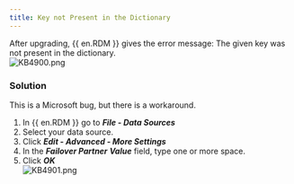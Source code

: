 ```yaml
---
title: Key not Present in the Dictionary
---
```

After upgrading, {{ en.RDM }} gives the error message: The given key was not present in the dictionary.  
![KB4900.png](/img/en/kb/KB4900.png)

### Solution

This is a Microsoft bug, but there is a workaround.  

1. In {{ en.RDM }} go to ***File - Data Sources***
1. Select your data source.
1. Click ***Edit - Advanced - More Settings***
1. In the ***Failover Partner*** ***Value*** field, type one or more space.
1. Click ***OK***  
![KB4901.png](/img/en/kb/KB4901.png)

